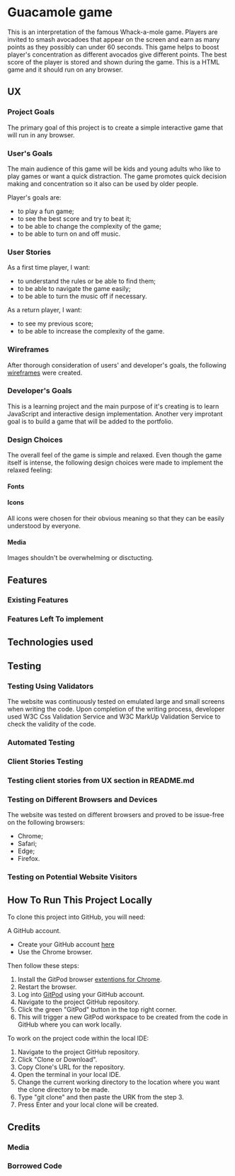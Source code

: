 # Guacamole game 

This is an interpretation of the famous Whack-a-mole game. Players are invited to smash avocadoes that appear
on the screen and earn as many points as they possibly can under 60 seconds. This game helps to boost player's concentration 
as different avocados give different points. The best score of the player is stored and shown during the game. 
This is a HTML game and it should run on any browser.

## UX
### Project Goals
The primary goal of this project is to create a simple interactive game that will run in any browser.

### User's Goals
The main audience of this game will be kids and young adults who like to play games or want a quick distraction.
The game promotes quick decision making and concentration so it also can be used by older people.

Player's goals are:
* to play a fun game;
* to see the best score and try to beat it;
* to be able to change the complexity of the game;
* to be able to turn on and off music.

### User Stories
As a first time player, I want:
* to understand the rules or be able to find them;
* to be able to navigate the game easily;
* to be able to turn the music off if necessary.

As a return player, I want:
* to see my previous score;
* to be able to increase the complexity of the game.

### Wireframes
After thorough consideration of users' and developer's goals, the following [wireframes](assets/wireframes) were created. 

### Developer's Goals
This is a learning project and the main purpose of it's creating is to learn JavaScript 
and interactive design implementation. Another very improtant goal is to build a game 
that will be added to the portfolio. 

### Design Choices
The overall feel of the game is simple and relaxed. Even though the game itself is intense,
the following design choices were made to implement the relaxed feeling:

#### Fonts

#### Icons
All icons were chosen for their obvious meaning so that they can be easily understood by everyone.

#### Media
Images shouldn't be overwhelming or disctucting. 

## Features

### Existing Features

### Features Left To implement

## Technologies used

## Testing

### Testing Using Validators
The website was continuously tested on emulated large and small screens when writing the code. 
Upon completion of the writing process, developer used W3C Css Validation Service and W3C MarkUp Validation Service to check the validity of the code. 

### Automated Testing

### Client Stories Testing

### Testing client stories from UX section in README.md

### Testing on Different Browsers and Devices
The website was tested on different browsers and proved to be issue-free on the following browsers:

* Chrome;
* Safari;
* Edge;
* Firefox.

### Testing on Potential Website Visitors

## How To Run This Project Locally
To clone this project into GitHub, you will need:

A GitHub account. 
* Create your GitHub account [here](https://github.com/join?ref_cta=Sign+up&ref_loc=header+logged+out&ref_page=%2F&source=header-home) 
* Use the Chrome browser.

Then follow these steps:

1. Install the GitPod browser [extentions for Chrome](https://chrome.google.com/webstore/detail/gitpod-dev-environments-i/dodmmooeoklaejobgleioelladacbeki).
1. Restart the browser.
1. Log into [GitPod](https://gitpod.io/workspaces/) using your GitHub account.
1. Navigate to the project GitHub repository.
1. Click the green "GitPod" button in the top right corner.
1. This will trigger a new GitPod workspace to be created from the code in GitHub where you can work locally.

To work on the project code within the local IDE:

1. Navigate to the project GitHub repository.
1. Click "Clone or Download".
1. Copy Clone's URL for the repository.
1. Open the terminal in your local IDE.
1. Change the current working directory to the location where you want the clone directory to be made.
1. Type "git clone" and then paste the URK from the step 3.
1. Press Enter and your local clone will be created.

## Credits
### Media
### Borrowed Code